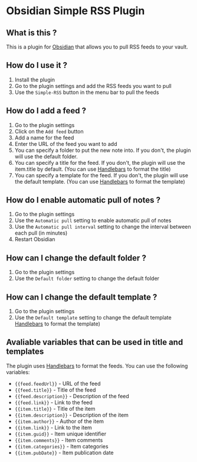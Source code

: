 # Obsidian Simple RSS Plugin

## What is this ?

This is a plugin for [Obsidian](https://obsidian.md/) that allows you to pull RSS feeds to your vault.

## How do I use it ?

1. Install the plugin
2. Go to the plugin settings and add the RSS feeds you want to pull
3. Use the `Simple-RSS` button in the menu bar to pull the feeds

## How do I add a feed ?

1. Go to the plugin settings
2. Click on the `Add feed` button
3. Add a name for the feed
4. Enter the URL of the feed you want to add
5. You can specify a folder to put the new note into. If you don't, the plugin will use the default folder.
6. You can specify a title for the feed. If you don't, the plugin will use the item.title by default. (You can use [Handlebars](https://handlebarsjs.com/) to format the title)
7. You can specify a template for the feed. If you don't, the plugin will use the default template. (You can use [Handlebars](https://handlebarsjs.com/) to format the template)

## How do I enable automatic pull of notes ?

1. Go to the plugin settings
2. Use the `Automatic pull` setting to enable automatic pull of notes
3. Use the `Automatic pull interval` setting to change the interval between each pull (in minutes)
4. Restart Obsidian

## How can I change the default folder ?

1. Go to the plugin settings
2. Use the `Default folder` setting to change the default folder

## How can I change the default template ?

1. Go to the plugin settings
2. Use the `Default template` setting to change the default template
[Handlebars](https://handlebarsjs.com/) to format the template)

## Avaliable variables that can be used in title and templates

The plugin uses [Handlebars](https://handlebarsjs.com/) to format the feeds. You can use the following variables:

- `{{feed.feedUrl}}` - URL of the feed
- `{{feed.title}}` - Title of the feed
- `{{feed.description}}` - Description of the feed
- `{{feed.link}}` - Link to the feed
- `{{item.title}}` - Title of the item
- `{{item.description}}` - Description of the item
- `{{item.author}}` - Author of the item
- `{{item.link}}` - Link to the item
- `{{item.guid}}` - Item unique identifier
- `{{item.comments}}` - Item comments
- `{{item.categories}}` - Item categories
- `{{item.pubDate}}` - Item publication date
